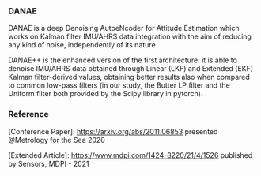 ### DANAE

DANAE is a deep Denoising AutoeNcoder for Attitude Estimation which works on Kalman filter IMU/AHRS data integration with the aim of reducing any kind of noise, independently of its nature.

DANAE++ is the enhanced version of the first architecture: it is able to denoise IMU/AHRS data obtained through Linear (LKF) and Extended (EKF) Kalman filter-derived values, obtaining better results also when compared to common low-pass filters (in our study, the Butter LP filter and the Uniform filter both provided by the Scipy library in pytorch).

### Reference
[Conference Paper]: https://arxiv.org/abs/2011.06853 presented @Metrology for the Sea 2020

[Extended Article]: https://www.mdpi.com/1424-8220/21/4/1526 published by Sensors, MDPI - 2021



